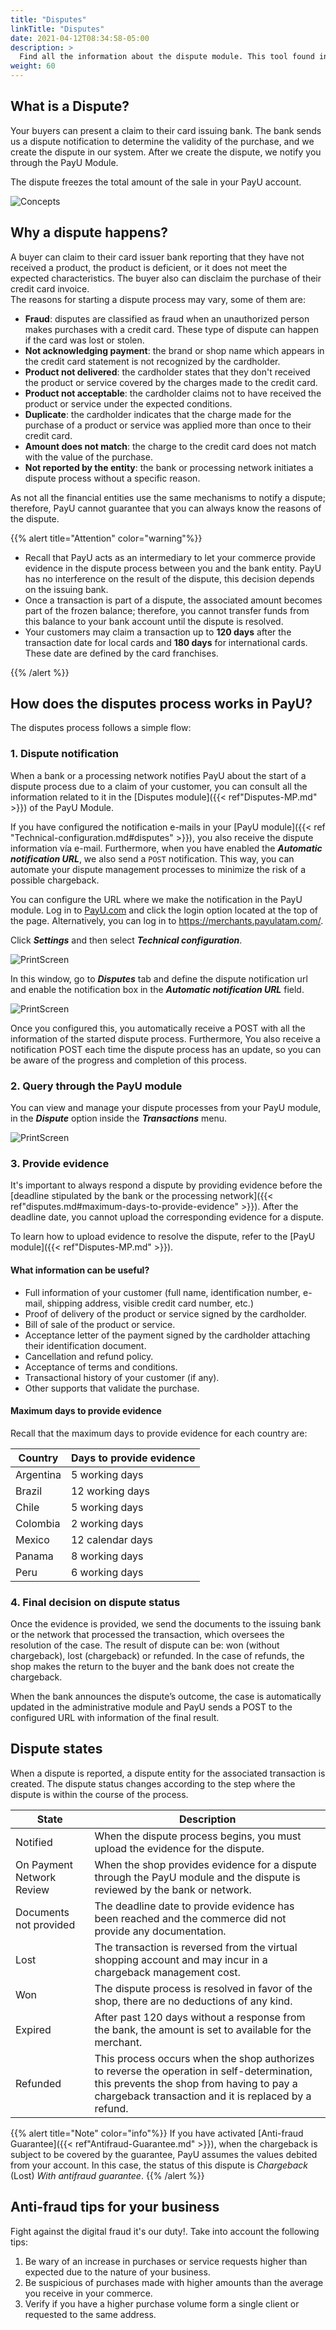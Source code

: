 ```yaml
---
title: "Disputes"
linkTitle: "Disputes"
date: 2021-04-12T08:34:58-05:00
description: >
  Find all the information about the dispute module. This tool found in your PayU module, allows you to manage the dispute processes generated in your PayU account.
weight: 60
---
```


## What is a Dispute?
Your buyers can present a claim to their card issuing bank. The bank sends us a dispute notification to determine the validity of the purchase, and we create the dispute in our system. After we create the dispute, we notify you through the PayU Module.

The dispute freezes the total amount of the sale in your PayU account.

![Concepts](/assets/Disputes/Disputes_en2.png)

## Why a dispute happens?
A buyer can claim to their card issuer bank reporting that they have not received a product, the product is deficient, or it does not meet the expected characteristics. The buyer also can disclaim the purchase of their credit card invoice.<br>
The reasons for starting a dispute process may vary, some of them are:
* **Fraud**: disputes are classified as fraud when an unauthorized person makes purchases with a credit card. These type of dispute can happen if the card was lost or stolen.
* **Not acknowledging payment**: the brand or shop name which appears in the credit card statement is not recognized by the cardholder.
* **Product not delivered**: the cardholder states that they don't received the product or service covered by the charges made to the credit card.
* **Product not acceptable**: the cardholder claims not to have received the product or service under the expected conditions.
* **Duplicate**: the cardholder indicates that the charge made for the purchase of a product or service was applied more than once to their credit card.
* **Amount does not match**: the charge to the credit card does not match with the value of the purchase.
* **Not reported by the entity**: the bank or processing network initiates a dispute process without a specific reason.

As not all the financial entities use the same mechanisms to notify a dispute; therefore, PayU cannot guarantee that you can always know the reasons of the dispute.

{{% alert title="Attention" color="warning"%}}

* Recall that PayU acts as an intermediary to let your commerce provide evidence in the dispute process between you and the bank entity. PayU has no interference on the result of the dispute, this decision depends on the issuing bank.
* Once a transaction is part of a dispute, the associated amount becomes part of the frozen balance; therefore, you cannot transfer funds from this balance to your bank account until the dispute is resolved.
* Your customers may claim a transaction up to **120 days** after the transaction date for local cards and **180 days** for international cards. These date are defined by the card franchises.

{{% /alert %}} 

## How does the disputes process works in PayU?
The disputes process follows a simple flow:

### 1. Dispute notification
When a bank or a processing network notifies PayU about the start of a dispute process due to a claim of your customer, you can consult all the information related to it in the [Disputes module]({{< ref"Disputes-MP.md" >}}) of the PayU Module.

If you have configured the notification e-mails in your [PayU module]({{< ref "Technical-configuration.md#disputes" >}}), you also receive the dispute information vía e-mail. Furthermore, when you have enabled the _**Automatic notification URL**_, we also send a `POST` notification. This way, you can automate your dispute management processes to minimize the risk of a possible chargeback.

You can configure the URL where we make the notification in the PayU module. Log in to [PayU.com](payu.com) and click the login option located at the top of the page. Alternatively, you can log in to https://merchants.payulatam.com/.

Click _**Settings**_ and then select _**Technical configuration**_.

![PrintScreen](/assets/IntegrationVariables_01.png)

In this window, go to _**Disputes**_ tab and define the dispute notification url and enable the notification box in the _**Automatic notification URL**_ field.

![PrintScreen](/assets/Disputes/Disputes_01.png)

Once you configured this, you automatically receive a POST with all the information of the started dispute process. Furthermore, You also receive a notification POST each time the dispute process has an update, so you can be aware of the progress and completion of this process.

### 2. Query through the PayU module
You can view and manage your dispute processes from your PayU module, in the _**Dispute**_ option inside the _**Transactions**_ menu.

![PrintScreen](/assets/Disputes/Disputes_02.png)

### 3. Provide evidence
It's important to always respond a dispute by providing evidence before the [deadline stipulated by the bank or the processing network]({{< ref"disputes.md#maximum-days-to-provide-evidence" >}}). After the deadline date, you cannot upload the corresponding evidence for a dispute.

To learn how to upload evidence to resolve the dispute, refer to the [PayU module]({{< ref"Disputes-MP.md" >}}).

#### What information can be useful?
* Full information of your customer (full name, identification number, e-mail, shipping address, visible credit card number, etc.)
* Proof of delivery of the product or service signed by the cardholder.
* Bill of sale of the product or service.
* Acceptance letter of the payment signed by the cardholder attaching their identification document.
* Cancellation and refund policy.
* Acceptance of terms and conditions.
* Transactional history of your customer (if any).
* Other supports that validate the purchase.

#### Maximum days to provide evidence
Recall that the maximum days to provide evidence for each country are: 

| Country   | Days to provide evidence  |
|-----------|---------------------------|
| Argentina | 5 working days            |
| Brazil    | 12 working days           |
| Chile     | 5 working days            |
| Colombia  | 2 working days            |
| Mexico    | 12 calendar days          |
| Panama    | 8 working days            |
| Peru      | 6 working days            |

### 4. Final decision on dispute status
Once the evidence is provided, we send the documents to the issuing bank or the network that processed the transaction, which oversees the resolution of the case. The result of dispute can be: won (without chargeback), lost (chargeback) or refunded. In the case of refunds, the shop makes the return to the buyer and the bank does not create the chargeback.

When the bank announces the dispute’s outcome, the case is automatically updated in the administrative module and PayU sends a POST to the configured URL with information of the final result.

## Dispute states
When a dispute is reported, a dispute entity for the associated transaction is created. The dispute status changes according to the step where the dispute is within the course of the process.

| State | Description |
|-|-|
| Notified | When the dispute process begins, you must upload the evidence for the dispute. |
| On Payment Network Review | When the shop provides evidence for a dispute through the PayU module and the dispute is reviewed by the bank or network. |
| Documents not provided | The deadline date to provide evidence has been reached and the commerce did not provide any documentation. |
| Lost | The transaction is reversed from the virtual shopping account and may incur in a chargeback management cost. |
| Won | The dispute process is resolved in favor of the shop, there are no deductions of any kind. |
| Expired | After past 120 days without a response from the bank, the amount is set to available for the merchant. |
| Refunded | This process occurs when the shop authorizes to reverse the operation in self-determination, this prevents the shop from having to pay a chargeback transaction and it is replaced by a refund. |

{{% alert title="Note" color="info"%}}
If you have activated [Anti-fraud Guarantee]({{< ref"Antifraud-Guarantee.md" >}}), when the chargeback is subject to be covered by the guarantee, PayU assumes the values debited from your account. In this case, the status of this dispute is _Chargeback_ (Lost) _With antifraud guarantee_. 
{{% /alert %}}

## Anti-fraud tips for your business
Fight against the digital fraud it's our duty!. Take into account the following tips:
1. Be wary of an increase in purchases or service requests higher than expected due to the nature of your business.
2. Be suspicious of purchases made with higher amounts than the average you receive in your commerce.
3. Verify if you have a higher purchase volume form a single client or requested to the same address.
